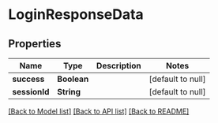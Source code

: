 # LoginResponseData
## Properties

| Name | Type | Description | Notes |
|------------ | ------------- | ------------- | -------------|
| **success** | **Boolean** |  | [default to null] |
| **sessionId** | **String** |  | [default to null] |

[[Back to Model list]](../README.md#documentation-for-models) [[Back to API list]](../README.md#documentation-for-api-endpoints) [[Back to README]](../README.md)

